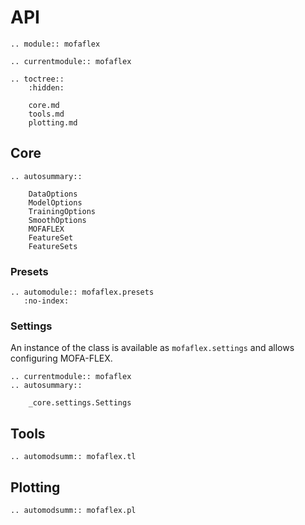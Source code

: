# API

```{eval-rst}
.. module:: mofaflex
```

```{eval-rst}
.. currentmodule:: mofaflex

.. toctree::
    :hidden:

    core.md
    tools.md
    plotting.md
```

## Core

```{eval-rst}
.. autosummary::

    DataOptions
    ModelOptions
    TrainingOptions
    SmoothOptions
    MOFAFLEX
    FeatureSet
    FeatureSets
```

### Presets

```{eval-rst}
.. automodule:: mofaflex.presets
   :no-index:
```

### Settings

An instance of the [](#_core.settings.Settings) class is available as `mofaflex.settings` and allows configuring MOFA-FLEX.

```{eval-rst}
.. currentmodule:: mofaflex
.. autosummary::

    _core.settings.Settings
```

## Tools

```{eval-rst}
.. automodsumm:: mofaflex.tl
```

## Plotting

```{eval-rst}
.. automodsumm:: mofaflex.pl
```
